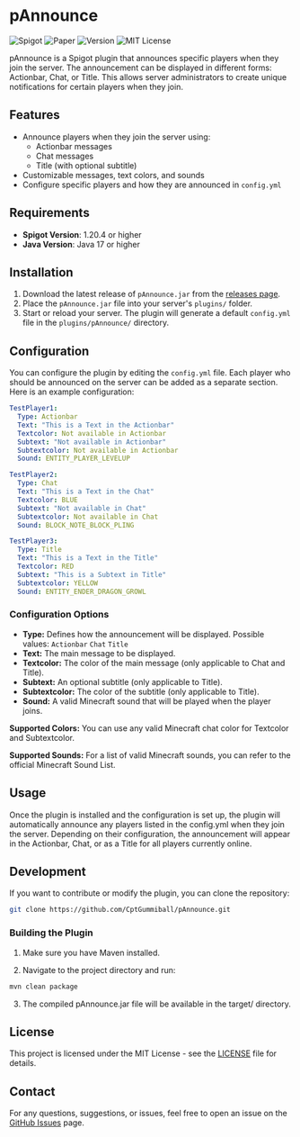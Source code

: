 # pAnnounce
![Spigot](https://img.shields.io/badge/Spigot-1.20--1.21.1-yellow.svg)
![Paper](https://img.shields.io/badge/PaperMC-1.20--1.21.1-blue.svg)
![Version](https://img.shields.io/badge/Version-1.0.1-gray.svg)
![MIT License](https://img.shields.io/badge/License-MIT-green.svg)


pAnnounce is a Spigot plugin that announces specific players when they join the server. The announcement can be displayed in different forms: Actionbar, Chat, or Title. This allows server administrators to create unique notifications for certain players when they join.

## Features

- Announce players when they join the server using:
    - Actionbar messages
    - Chat messages
    - Title (with optional subtitle)
- Customizable messages, text colors, and sounds
- Configure specific players and how they are announced in `config.yml`

## Requirements

- **Spigot Version**: 1.20.4 or higher
- **Java Version**: Java 17 or higher

## Installation

1. Download the latest release of `pAnnounce.jar` from the [releases page](https://github.com/CptGummiball/pAnnounce/releases).
2. Place the `pAnnounce.jar` file into your server's `plugins/` folder.
3. Start or reload your server. The plugin will generate a default `config.yml` file in the `plugins/pAnnounce/` directory.

## Configuration

You can configure the plugin by editing the `config.yml` file. Each player who should be announced on the server can be added as a separate section. Here is an example configuration:

```yaml
TestPlayer1:
  Type: Actionbar
  Text: "This is a Text in the Actionbar"
  Textcolor: Not available in Actionbar
  Subtext: "Not available in Actionbar"
  Subtextcolor: Not available in Actionbar
  Sound: ENTITY_PLAYER_LEVELUP

TestPlayer2:
  Type: Chat
  Text: "This is a Text in the Chat"
  Textcolor: BLUE
  Subtext: "Not available in Chat"
  Subtextcolor: Not available in Chat
  Sound: BLOCK_NOTE_BLOCK_PLING

TestPlayer3:
  Type: Title
  Text: "This is a Text in the Title"
  Textcolor: RED
  Subtext: "This is a Subtext in Title"
  Subtextcolor: YELLOW
  Sound: ENTITY_ENDER_DRAGON_GROWL
```
### Configuration Options
- **Type:** Defines how the announcement will be displayed. Possible values:
``Actionbar``
``Chat``
``Title``
- **Text:** The main message to be displayed.
- **Textcolor:** The color of the main message (only applicable to Chat and Title).
- **Subtext:** An optional subtitle (only applicable to Title).
- **Subtextcolor:** The color of the subtitle (only applicable to Title).
- **Sound:** A valid Minecraft sound that will be played when the player joins.


**Supported Colors:**
You can use any valid Minecraft chat color for Textcolor and Subtextcolor.

**Supported Sounds:**
For a list of valid Minecraft sounds, you can refer to the official Minecraft Sound List.

## Usage
Once the plugin is installed and the configuration is set up, the plugin will automatically announce any players listed in the config.yml when they join the server. Depending on their configuration, the announcement will appear in the Actionbar, Chat, or as a Title for all players currently online.

## Development
If you want to contribute or modify the plugin, you can clone the repository:
```bash
git clone https://github.com/CptGummiball/pAnnounce.git
```
### Building the Plugin
1. Make sure you have Maven installed.

2. Navigate to the project directory and run:
```bash
mvn clean package
```
3. The compiled pAnnounce.jar file will be available in the target/ directory.

## License
This project is licensed under the MIT License - see the [LICENSE](LICENSE) file for details.

## Contact
For any questions, suggestions, or issues, feel free to open an issue on the [GitHub Issues](https://github.com/CptGummiball/pAnnounce/issues) page.


